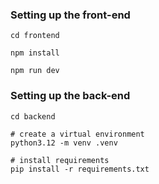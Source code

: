 ### Setting up the front-end
```
cd frontend

npm install

npm run dev
```


### Setting up the back-end
```
cd backend

# create a virtual environment
python3.12 -m venv .venv

# install requirements
pip install -r requirements.txt
```

